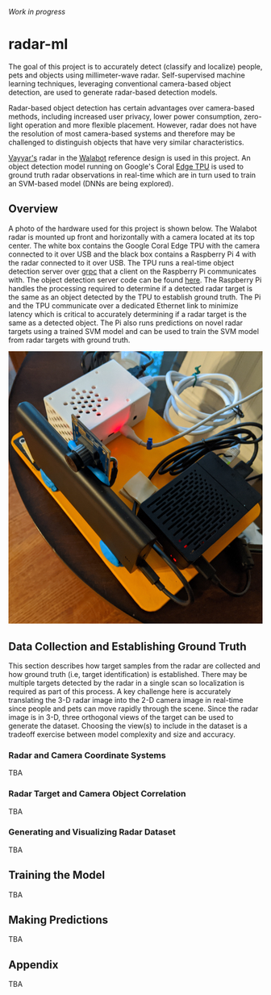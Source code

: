 *Work in progress*

# radar-ml

The goal of this project is to accurately detect (classify and localize) people, pets and objects using millimeter-wave radar. Self-supervised machine learning techniques, leveraging conventional camera-based object detection, are used to generate radar-based detection models.

Radar-based object detection has certain advantages over camera-based methods, including increased user privacy, lower power consumption, zero-light operation and more flexible placement. However, radar does not have the resolution of most camera-based systems and therefore may be challenged to distinguish objects that have very similar characteristics.

[Vayyar's](https://vayyar.com/) radar in the [Walabot](https://api.walabot.com/) reference design is used in this project. An object detection model running on Google's Coral [Edge TPU](https://coral.ai/) is used to ground truth radar observations in real-time which are in turn used to train an SVM-based model (DNNs are being explored).

## Overview
A photo of the hardware used for this project is shown below. The Walabot radar is mounted up front and horizontally with a camera located at its top center. The white box contains the Google Coral Edge TPU with the camera connected to it over USB and the black box contains a Raspberry Pi 4 with the radar connected to it over USB. The TPU runs a real-time object detection server over [grpc](https://grpc.io/) that a client on the Raspberry Pi communicates with. The object detection server code can be found [here](https://github.com/goruck/detection_server). The Raspberry Pi handles the processing required to determine if a detected radar target is the same as an object detected by the TPU to establish ground truth. The Pi and the TPU communicate over a dedicated Ethernet link to minimize latency which is critical to accurately determining if a radar target is the same as a detected object. The Pi also runs predictions on novel radar targets using a trained SVM model and can be used to train the SVM model from radar targets with ground truth.

![Alt text](./images/training_setup.jpg?raw=true "test setup.")

## Data Collection and Establishing Ground Truth
This section describes how target samples from the radar are collected and how ground truth (i.e, target identification) is established. There may be multiple targets detected by the radar in a single scan so localization is required as part of this process. A key challenge here is accurately translating the 3-D radar image into the 2-D camera image in real-time since people and pets can move rapidly through the scene. Since the radar image is in 3-D, three orthogonal views of the target can be used to generate the dataset. Choosing the view(s) to include in the dataset is a tradeoff exercise between model complexity and size and accuracy.

### Radar and Camera Coordinate Systems
TBA

### Radar Target and Camera Object Correlation
TBA

### Generating and Visualizing Radar Dataset
TBA

## Training the Model
TBA

## Making Predictions
TBA

## Appendix
TBA
